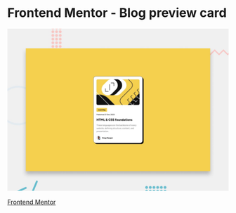 # Frontend Mentor - Blog preview card

![Design preview for the Blog preview card coding challenge](./design/desktop-preview.jpg)

[Frontend Mentor](https://www.frontendmentor.io/profile/paupalazzesi) 


